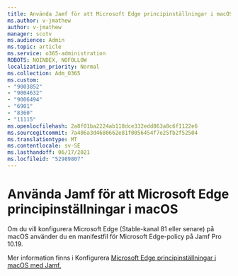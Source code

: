 ```yaml
---
title: Använda Jamf för att Microsoft Edge principinställningar i macOS
ms.author: v-jmathew
author: v-jmathew
manager: scotv
ms.audience: Admin
ms.topic: article
ms.service: o365-administration
ROBOTS: NOINDEX, NOFOLLOW
localization_priority: Normal
ms.collection: Adm_O365
ms.custom:
- "9003852"
- "9004632"
- "9006494"
- "6901"
- "8360"
- "11115"
ms.openlocfilehash: 2a8f01ba2224ab118dce332edd863a8c6f1122e6
ms.sourcegitcommit: 7a406a3d4680662e81f0056454f7e25fb2f52504
ms.translationtype: MT
ms.contentlocale: sv-SE
ms.lasthandoff: 06/17/2021
ms.locfileid: "52989807"
---
```

# <a name="use-jamf-to-configure-microsoft-edge-policy-settings-on-macos"></a>Använda Jamf för att Microsoft Edge principinställningar i macOS

Om du vill konfigurera Microsoft Edge (Stable-kanal 81 eller senare) på macOS använder du en manifestfil för Microsoft Edge-policy på Jamf Pro 10.19.

Mer information finns i Konfigurera [Microsoft Edge principinställningar i macOS med Jamf.](https://go.microsoft.com/fwlink/?linkid=2134761)
